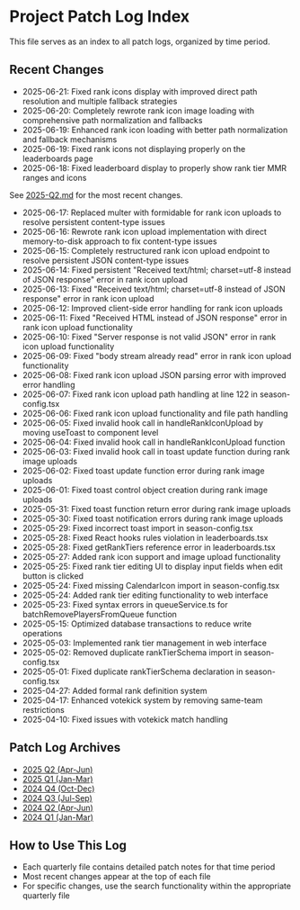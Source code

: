 
# Project Patch Log Index

This file serves as an index to all patch logs, organized by time period.

## Recent Changes

- 2025-06-21: Fixed rank icons display with improved direct path resolution and multiple fallback strategies
- 2025-06-20: Completely rewrote rank icon image loading with comprehensive path normalization and fallbacks
- 2025-06-19: Enhanced rank icon loading with better path normalization and fallback mechanisms
- 2025-06-19: Fixed rank icons not displaying properly on the leaderboards page
- 2025-06-18: Fixed leaderboard display to properly show rank tier MMR ranges and icons


See [2025-Q2.md](./patch_logs/2025-Q2.md) for the most recent changes.
- 2025-06-17: Replaced multer with formidable for rank icon uploads to resolve persistent content-type issues
- 2025-06-16: Rewrote rank icon upload implementation with direct memory-to-disk approach to fix content-type issues
- 2025-06-15: Completely restructured rank icon upload endpoint to resolve persistent JSON content-type issues
- 2025-06-14: Fixed persistent "Received text/html; charset=utf-8 instead of JSON response" error in rank icon upload
- 2025-06-13: Fixed "Received text/html; charset=utf-8 instead of JSON response" error in rank icon upload
- 2025-06-12: Improved client-side error handling for rank icon uploads
- 2025-06-11: Fixed "Received HTML instead of JSON response" error in rank icon upload functionality
- 2025-06-10: Fixed "Server response is not valid JSON" error in rank icon upload functionality
- 2025-06-09: Fixed "body stream already read" error in rank icon upload functionality
- 2025-06-08: Fixed rank icon upload JSON parsing error with improved error handling
- 2025-06-07: Fixed rank icon upload path handling at line 122 in season-config.tsx
- 2025-06-06: Fixed rank icon upload functionality and file path handling
- 2025-06-05: Fixed invalid hook call in handleRankIconUpload by moving useToast to component level
- 2025-06-04: Fixed invalid hook call in handleRankIconUpload function
- 2025-06-03: Fixed invalid hook call in toast update function during rank image uploads
- 2025-06-02: Fixed toast update function error during rank image uploads
- 2025-06-01: Fixed toast control object creation during rank image uploads
- 2025-05-31: Fixed toast function return error during rank image uploads
- 2025-05-30: Fixed toast notification errors during rank image uploads
- 2025-05-29: Fixed incorrect toast import in season-config.tsx
- 2025-05-28: Fixed React hooks rules violation in leaderboards.tsx
- 2025-05-28: Fixed getRankTiers reference error in leaderboards.tsx
- 2025-05-27: Added rank icon support and image upload functionality
- 2025-05-25: Fixed rank tier editing UI to display input fields when edit button is clicked
- 2025-05-24: Fixed missing CalendarIcon import in season-config.tsx
- 2025-05-24: Added rank tier editing functionality to web interface
- 2025-05-23: Fixed syntax errors in queueService.ts for batchRemovePlayersFromQueue function
- 2025-05-15: Optimized database transactions to reduce write operations
- 2025-05-03: Implemented rank tier management in web interface
- 2025-05-02: Removed duplicate rankTierSchema import in season-config.tsx
- 2025-05-01: Fixed duplicate rankTierSchema declaration in season-config.tsx
- 2025-04-27: Added formal rank definition system
- 2025-04-17: Enhanced votekick system by removing same-team restrictions
- 2025-04-10: Fixed issues with votekick match handling

## Patch Log Archives
- [2025 Q2 (Apr-Jun)](./patch_logs/2025-Q2.md)
- [2025 Q1 (Jan-Mar)](./patch_logs/2025-Q1.md)
- [2024 Q4 (Oct-Dec)](./patch_logs/2024-Q4.md)
- [2024 Q3 (Jul-Sep)](./patch_logs/2024-Q3.md)
- [2024 Q2 (Apr-Jun)](./patch_logs/2024-Q2.md)
- [2024 Q1 (Jan-Mar)](./patch_logs/2024-Q1.md)

## How to Use This Log
- Each quarterly file contains detailed patch notes for that time period
- Most recent changes appear at the top of each file
- For specific changes, use the search functionality within the appropriate quarterly file
